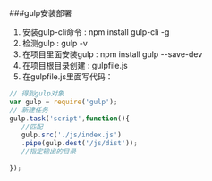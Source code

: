 ###gulp安装部署
1. 安装gulp-cli命令 : npm install gulp-cli -g
2. 检测gulp : gulp -v
3. 在项目里面安装gulp : npm install gulp --save-dev
4. 在项目根目录创建 :  gulpfile.js
5. 在gulpfile.js里面写代码： 
```javascript
// 得到gulp对象
var gulp = require('gulp');
// 新建任务
gulp.task('script',function(){
   //匹配
   gulp.src('./js/index.js')
   .pipe(gulp.dest('/js/dist'));
   //指定输出的目录
   
});
```